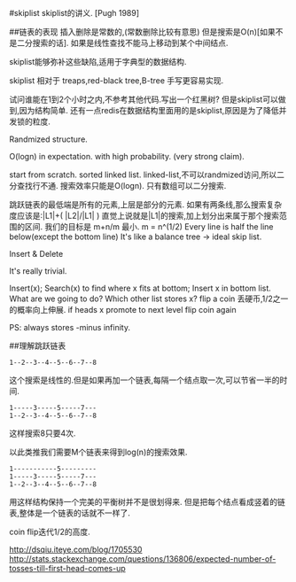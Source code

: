 #skiplist
skiplist的讲义.
[Pugh 1989]

##链表的表现
插入删除是常数的,(常数删除比较有意思)
但是搜索是O(n)[如果不是二分搜索的话].
如果是线性查找不能马上移动到某个中间结点.

skiplist能够弥补这些缺陷,适用于字典型的数据结构.

skiplist 相对于 treaps,red-black tree,B-tree 手写更容易实现.

试问谁能在1到2个小时之内,不参考其他代码.写出一个红黑树?
但是skiplist可以做到,因为结构简单.
还有一点redis在数据结构里面用的是skiplist,原因是为了降低并发锁的粒度.

Randmized structure.

O(logn) in expectation.
	with high probability. (very strong claim).

start from scratch.
	sorted linked list.
	linked-list,不可以randmized访问,所以二分查找行不通.
	搜索效率只能是O(logn).
	只有数组可以二分搜索.

跳跃链表的最低端是所有的元素,上层是部分的元素.
如果有两条线,那么搜索复杂度应该是:|L1|+( |L2|/|L1| )
直觉上说就是|L1|的搜索,加上划分出来属于那个搜索范围的区间.
我们的目标是 m+n/m 最小.
m = n^(1/2)
Every line is half the line below(except the bottom line)
It's like a balance tree -> ideal skip list.

Insert & Delete

It's really trivial.

Insert(x);
	Search(x) to find where x fits at bottom;
	Insert x in bottom list.
	What are we going to do? Which other list stores x?
	flip a coin  丢硬币,1/2之一的概率向上伸展.
	if heads x promote to next level
	flip coin again

PS:
	always stores -minus infinity.


##理解跳跃链表

```
1--2--3--4--5--6--7--8
```

这个搜索是线性的.但是如果再加一个链表,每隔一个结点取一次,可以节省一半的时间.

```
1-----3-----5-----7---
1--2--3--4--5--6--7--8
```

这样搜索8只要4次.

以此类推我们需要M个链表来得到log(n)的搜索效果.

```
1-----------5---------
1-----3-----5-----7---
1--2--3--4--5--6--7--8
```

用这样结构保持一个完美的平衡树并不是很划得来.
但是把每个结点看成竖着的链表,整体是一个链表的话就不一样了.

coin flip迭代1/2的高度.

http://dsqiu.iteye.com/blog/1705530
http://stats.stackexchange.com/questions/136806/expected-number-of-tosses-till-first-head-comes-up
